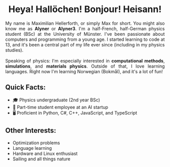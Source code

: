 <h1 align="center">Heya! Hallöchen! Bonjour! Heisann!</h1>

<p align="justify">
My name is Maximilian Hellerforth, or simply Max for short. You might also know me as <strong>Alyner</strong> or <strong>Alyner3</strong>. I'm a half-French, half-German physics student (BSc) at the University of Münster. I've been passionate about computers and programming from a young age. I started learning to code at 13, and it's been a central part of my life ever since (including in my physics studies).<br/><br/>
Speaking of physics: I'm especially interested in <strong>computational methods</strong>, <strong>simulations</strong>, and <strong>materials physics</strong>. Outside of that, I love learning languages. Right now I'm learning Norwegian (Bokmål), and it's a lot of fun!
</p>

## Quick Facts:
- 🎓 Physics undergraduate (2nd year BSc)
- 💼 Part-time student employee at an AI startup
- 🖥️ Proficient in Python, C#, C++, JavaScript, and TypeScript


## Other Interests:
- Optimization problems
- Language learning
- Hardware and Linux enthusiast
- Sailing and all things nature
